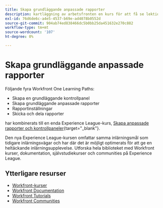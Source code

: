 ```yaml
---
title: Skapa grundläggande anpassade rapporter
description: kartläggning av arbetsfronten en kurs för att få se lektionskurser
exl-id: 76d6de6c-a4e5-4537-b69e-ad4078b0552d
source-git-commit: 904ab74ed838466dc5b0bb25da451632e270c882
workflow-type: tm+mt
source-wordcount: '107'
ht-degree: 0%

---
```


# Skapa grundläggande anpassade rapporter

Följande fyra Workfront One Learning Paths:

* Skapa en grundläggande kontrollpanel
* Skapa grundläggande anpassade rapporter
* Rapportinställningar
* Skicka och dela rapporter

har kombinerats till en enda Experience League-kurs, [Skapa anpassade rapporter och kontrollpaneler](https://experienceleague.adobe.com/?recommended=Workfront-U-1-2022.3.reporting){target="_blank"}.

Den nya Experience League-kursen omfattar samma inlärningsmål som tidigare inlärningsvägar och har där det är möjligt optimerats för att ge en heltäckande inlärningsupplevelse.  Utforska hela biblioteket med Workfront kurser, dokumentation, självstudiekurser och communities på Experience League.

## Ytterligare resurser

* [Workfront-kurser](https://experienceleague.adobe.com/?lang=en&amp;Solution=Workfront#courses)
* [Workfront Documentation](https://experienceleague.adobe.com/docs/workfront.html)
* [Workfront Tutorials](https://experienceleague.adobe.com/docs/workfront-learn/tutorials-workfront/home.html)
* [Workfront Communities](https://experienceleaguecommunities.adobe.com/t5/workfront/ct-p/workfront)
